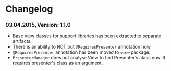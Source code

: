 # Changelog

### 03.04.2015, Version: 1.1.0

* Base view classes for support libraries has been extracted to separate artifacts.
* There is an ability to NOT put `@RequiresPresenter` annotation now.
* `@RequiresPresenter` annotation has been moved to `view` package.
* `PresenterManager` does not analyse View to find Presenter's class now. It requires presenter's class as an argument.
